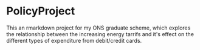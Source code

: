 # PolicyProject
This an rmarkdown project for my ONS graduate scheme, which explores the relationship between the increasing energy tarrifs and it's effect on the different types of expenditure from debit/credit cards.


